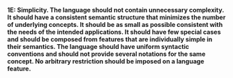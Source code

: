 **1E: Simplicity.  The language should not contain unnecessary complexity. It should have a consistent semantic structure that minimizes the number of underlying concepts. It should be as small as possible consistent with the needs of the intended applications. It should have few special cases and should be composed from features that are individually simple in their semantics. The language should have uniform syntactic conventions and should not provide several notations for the same concept. No arbitrary restriction should be imposed on a language feature.**
